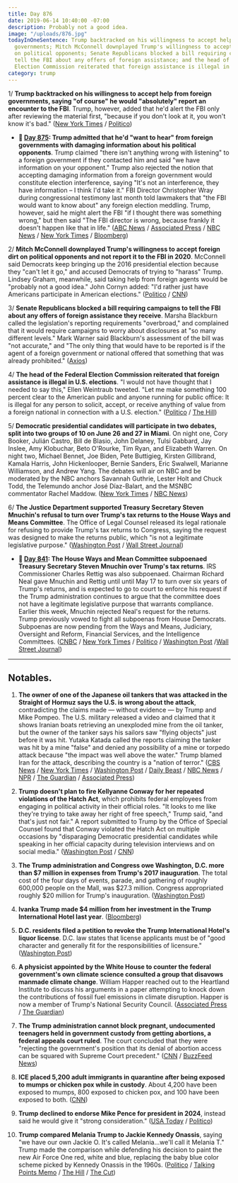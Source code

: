 ```yaml
---
title: Day 876
date: 2019-06-14 10:40:00 -07:00
description: Probably not a good idea.
image: "/uploads/876.jpg"
todayInOneSentence: Trump backtracked on his willingness to accept help from foreign
  governments; Mitch McConnell downplayed Trump's willingness to accept foreign dirt
  on political opponents; Senate Republicans blocked a bill requiring campaigns to
  tell the FBI about any offers of foreign assistance; and the head of the Federal
  Election Commission reiterated that foreign assistance is illegal in U.S. elections.
category: trump
---
```


1/ **Trump backtracked on his willingness to accept help from foreign governments, saying "of course" he would "absolutely" report an encounter to the FBI**. Trump, however, added that he'd alert the FBI only after reviewing the material first, "because if you don't look at it, you won't know it's bad." ([New York Times](https://www.nytimes.com/2019/06/14/us/politics/trump-foreign.html) / [Politico](https://www.politico.com/story/2019/06/14/trump-election-foreign-interference-1365247))

* **📌 [Day 875](https://whatthefuckjusthappenedtoday.com/2019/06/13/day-875/#1-trump-admitted-that-hed-want-to-he): Trump admitted that he'd "want to hear" from foreign governments with damaging information about his political opponents**. Trump claimed "there isn't anything wrong with listening" to a foreign government if they contacted him and said "we have information on your opponent." Trump also rejected the notion that accepting damaging information from a foreign government would constitute election interference, saying "It's not an interference, they have information – I think I'd take it." FBI Director Christopher Wray during congressional testimony last month told lawmakers that "the FBI would want to know about" any foreign election meddling. Trump, however, said he might alert the FBI "if I thought there was something wrong," but then said "The FBI director is wrong, because frankly it doesn't happen like that in life." ([ABC News](https://abcnews.go.com/Politics/id-exclusive-interview-trump-listen-foreigners-offered-dirt/story?id=63669304) / [Associated Press](https://apnews.com/4f12f64313cf4fdcb7cb55d7f24a3e9e) / [NBC News](https://www.nbcnews.com/politics/donald-trump/i-think-i-d-take-it-trump-says-he-d-n1017031) / [New York Times](https://www.nytimes.com/2019/06/13/us/politics/trump-russia-campaign-help.html) / [Bloomberg](https://www.bloomberg.com/news/articles/2019-06-12/trump-says-i-d-take-it-if-foreigners-offer-dirt-on-2020-rivals))

2/ **Mitch McConnell downplayed Trump's willingness to accept foreign dirt on political opponents and not report it to the FBI in 2020**. McConnell said Democrats keep bringing up the 2016 presidential election because they "can't let it go," and accused Democrats of trying to "harass" Trump. Lindsey Graham, meanwhile, said taking help from foreign agents would be "probably not a good idea." John Cornyn added: "I'd rather just have Americans participate in American elections." ([Politico](https://www.politico.com/story/2019/06/13/mcconnell-dismisses-trumps-foreign-election-help-comments-1364601) / [CNN](https://www.cnn.com/2019/06/14/politics/mitch-mcconnell-donald-trump-foreign-influence/index.html))

3/ **Senate Republicans blocked a bill requiring campaigns to tell the FBI about any offers of foreign assistance they receive**. Marsha Blackburn called the legislation's reporting requirements "overbroad," and complained that it would require campaigns to worry about disclosures at "so many different levels." Mark Warner said Blackburn's assessment of the bill was "not accurate," and "The only thing that would have to be reported is if the agent of a foreign government or national offered that something that was already prohibited." ([Axios](https://www.axios.com/marsha-blackburn-foreign-offers-assistance-campaigns-fab324f4-a630-41aa-9b90-a6fc4ca5c5d0.html))

4/ **The head of the Federal Election Commission reiterated that foreign assistance is illegal in U.S. elections**. "I would not have thought that I needed to say this," Ellen Weintraub tweeted. "Let me make something 100 percent clear to the American public and anyone running for public office: It is illegal for any person to solicit, accept, or receive anything of value from a foreign national in connection with a U.S. election." ([Politico](https://www.politico.com/story/2019/06/13/fec-election-foreign-trump-1364598) / [The Hill](https://thehill.com/homenews/administration/448507-fec-chair-responds-to-trump-saying-hed-accept-foreign-intel-on))

5/ **Democratic presidential candidates will participate in two debates, split into two groups of 10 on June 26 and 27 in Miami**. On night one, Cory Booker, Julián Castro, Bill de Blasio, John Delaney, Tulsi Gabbard, Jay Inslee, Amy Klobuchar, Beto O'Rourke, Tim Ryan, and Elizabeth Warren. On night two, Michael Bennet, Joe Biden, Pete Buttigieg, Kirsten Gillibrand, Kamala Harris, John Hickenlooper, Bernie Sanders, Eric Swalwell, Marianne Williamson, and Andrew Yang. The debates will air on NBC and be moderated by the NBC anchors Savannah Guthrie, Lester Holt and Chuck Todd, the Telemundo anchor José Díaz-Balart, and the MSNBC commentator Rachel Maddow. ([New York Times](https://www.nytimes.com/2019/06/14/us/politics/democratic-debates-2020.html) / [NBC News](https://www.nbcnews.com/politics/2020-election/nbc-announces-lineup-democrats-each-two-nights-first-2020-debate-n1017676))

6/ **The Justice Department supported Treasury Secretary Steven Mnuchin's refusal to turn over Trump's tax returns to the House Ways and Means Committee**. The Office of Legal Counsel released its legal rationale for refusing to provide Trump's tax returns to Congress, saying the request was designed to make the returns public, which "is not a legitimate legislative purpose." ([Washington Post](https://www.washingtonpost.com/world/national-security/justice-dept-issues-memo-backing-mnuchins-refusal-to-provide-trumps-tax-returns-to-congress/2019/06/14/3c8b3376-8ee7-11e9-b08e-cfd89bd36d4e_story.html) / [Wall Street Journal](https://www.wsj.com/articles/justice-memo-backs-mnuchin-on-trump-tax-returns-11560546364))

* **📌 [Day 841](https://whatthefuckjusthappenedtoday.com/2019/05/10/day-841/#1-the-house-ways-and-mean-committee): The House Ways and Mean Committee subpoenaed Treasury Secretary Steven Mnuchin over Trump's tax returns**. IRS Commissioner Charles Rettig was also subpoenaed. Chairman Richard Neal gave Mnuchin and Rettig until until May 17 to turn over six years of Trump's returns, and is expected to go to court to enforce his request if the Trump administration continues to argue that the committee does not have a legitimate legislative purpose that warrants compliance. Earlier this week, Mnuchin rejected Neal's request for the returns. Trump previously vowed to fight all subpoenas from House Democrats. Subpoenas are now pending from the Ways and Means, Judiciary, Oversight and Reform, Financial Services, and the Intelligence Committees. ([CNBC](https://www.cnbc.com/2019/05/10/house-democrats-subpoena-treasury-secretary-mnuchin-irs-chief-over-trump-tax-returns.html) / [New York Times](https://www.nytimes.com/2019/05/10/us/politics/democrats-trump-tax-returns.html) / [Politico](https://www.politico.com/story/2019/05/10/house-democrats-subpoenas-trump-tax-returns-1317459) / [Washington Post](https://www.washingtonpost.com/news/business/wp/2019/05/10/house-committee-subpoenas-treasury-secretary-steven-mnuchin-and-irs-commissioner-charles-rettig-over-trump-tax-returns/) /[Wall Street Journal](https://www.wsj.com/articles/house-ways-and-mean-chairman-issues-subpoenas-for-trump-s-tax-returns-11557521187))

---

## Notables.

 1. **The owner of one of the Japanese oil tankers that was attacked in the Straight of Hormuz says the U.S. is wrong about the attack**, contradicting the claims made — without evidence — by Trump and Mike Pompeo. The U.S. military released a video and claimed that it shows Iranian boats retrieving an unexploded mine from the oil tanker, but the owner of the tanker says his sailors saw "flying objects" just before it was hit. Yutaka Katada called the reports claiming the tanker was hit by a mine "false" and denied any possibility of a mine or torpedo attack because "the impact was well above the water." Trump blamed Iran for the attack, describing the country is a "nation of terror." ([CBS News](https://www.cbsnews.com/news/oil-tanker-attacks-gulf-of-oman-tanker-owner-seems-to-dispute-us-account-of-gulf-of-oman-attack-today-2019-06-14/) / [New York Times](https://www.nytimes.com/2019/06/14/world/middleeast/oil-tanker-attack-gulf-oman.html) / [Washington Post](https://www.washingtonpost.com/world/iran-slams-us-calls-claims-of-tanker-attackseconomic-terrorism/2019/06/14/b94c1ece-8e16-11e9-b6f4-033356502dce_story.html?utm_term=.29c477730abf) / [Daily Beast](https://www.thedailybeast.com/japanese-oil-tanker-owner-says-us-is-wrong-about-gulf-attack?ref=home) / [NBC News](https://www.nbcnews.com/news/world/japanese-tanker-owner-contradict-u-s-officials-over-explosives-used-n1017556) / [NPR](https://www.npr.org/2019/06/14/732619332/iran-denies-u-s-claim-that-it-attacked-tankers-in-gulf-of-oman) / [The Guardian](https://www.theguardian.com/us-news/2019/jun/14/trump-iran-oil-tanker-attacks-nation-of-terror) / [Associated Press](https://apnews.com/6a48842e263541a5b3451f0d41dee01a))

 2. **Trump doesn't plan to fire Kellyanne Conway for her repeated violations of the Hatch Act**, which prohibits federal employees from engaging in political activity in their official roles. "It looks to me like they're trying to take away her right of free speech," Trump said, "and that's just not fair." A report submitted to Trump by the Office of Special Counsel found that Conway violated the Hatch Act on multiple occasions by "disparaging Democratic presidential candidates while speaking in her official capacity during television interviews and on social media." ([Washington Post](https://www.washingtonpost.com/politics/trump-says-he-wont-fire-kellyanne-conway-over-hatch-act-violations/2019/06/14/76f31a94-8e9f-11e9-adf3-f70f78c156e8_story.html?utm_term=.cf6ed657f5a5) / [CNN](https://www.cnn.com/2019/06/14/politics/kellyanne-conway-trump-hatch-act/index.html))

 3. **The Trump administration and Congress owe Washington, D.C. more than $7 million in expenses from Trump's 2017 inauguration**. The total cost of the four days of events, parade, and gathering of roughly 600,000 people on the Mall, was $27.3 million. Congress appropriated roughly $20 million for Trump's inauguration. ([Washington Post](https://www.washingtonpost.com/local/dc-politics/trump-still-owes-dc-7-million-in-inauguration-costs-as-he-plans-july-fourth-gala/2019/06/13/c55565b6-8df5-11e9-8f69-a2795fca3343_story.html))

 4. **Ivanka Trump made $4 million from her investment in the Trump International Hotel last year**. ([Bloomberg](https://www.bloomberg.com/news/articles/2019-06-14/ivanka-trump-financial-disclosure))

 5. **D.C. residents filed a petition to revoke the Trump International Hotel's liquor license**. D.C. law states that license applicants must be of "good character and generally fit for the responsibilities of licensure." ([Washington Post](https://www.washingtonpost.com/food/2019/06/14/citing-trumps-character-dc-residents-challenge-city-revoke-his-hotels-liquor-license/))

 6. **A physicist appointed by the White House to counter the federal government's own climate science consulted a group that disavows manmade climate change**. William Happer reached out to the Heartland Institute to discuss his arguments in a paper attempting to knock down the contributions of fossil fuel emissions in climate disruption. Happer is now a member of Trump's National Security Council. ([Associated Press](https://apnews.com/4ec9affd55a345d582a4cc810686137e) / [The Guardian](https://www.theguardian.com/us-news/2019/jun/14/white-house-physicist-sought-aid-of-rightwing-thinktank-to-challenge-climate-science))

 7. **The Trump administration cannot block pregnant, undocumented teenagers held in government custody from getting abortions, a federal appeals court ruled**. The court concluded that they were "rejecting the government's position that its denial of abortion access can be squared with Supreme Court precedent." ([CNN](https://www.cnn.com/2019/06/14/politics/abortion-undocumented-migrant-minors-court-of-appeals/index.html) / [BuzzFeed News](https://www.buzzfeednews.com/article/zoetillman/trump-undocumented-teens-abortion-court))

 8. **ICE placed 5,200 adult immigrants in quarantine after being exposed to mumps or chicken pox while in custody**. About 4,200 have been exposed to mumps, 800 exposed to chicken pox, and 100 have been exposed to both. ([CNN](https://www.cnn.com/2019/06/14/politics/mumps-chicken-pox-quarantine-ice/index.html))

 9. **Trump declined to endorse Mike Pence for president in 2024**, instead said he would give it "strong consideration." ([USA Today](https://www.usatoday.com/story/news/politics/2019/06/14/donald-trump-declines-to-endorse-mike-pence-for-2024/1283922001/) / [Politico](https://www.politico.com/story/2019/06/14/trump-pence-2024-presidential-run-1364992))

10. **Trump compared Melania Trump to Jackie Kennedy Onassis**, saying "we have our own Jackie O. It's called Melania…we'll call it Melania T." Trump made the comparison while defending his decision to paint the new Air Force One red, white and blue, replacing the baby blue color scheme picked by Kennedy Onassis in the 1960s. ([Politico](https://www.politico.com/story/2019/06/14/trump-melania-jackie-kennedy-1365041) / [Talking Points Memo](https://talkingpointsmemo.com/news/trump-jackie-kennedy-melania-air-force-one) / [The Hill](https://thehill.com/homenews/administration/448592-trump-compares-melania-to-jackie-kennedy-we-have-our-own-jackie-o) / [The Cut](https://www.thecut.com/2019/06/donald-trump-fox-friends-melania-it.html))